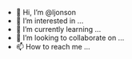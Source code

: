 - 👋 Hi, I’m @ljonson
- 👀 I’m interested in ...
- 🌱 I’m currently learning ...
- 💞️ I’m looking to collaborate on ...
- 📫 How to reach me ...



<!---
ljonson/ljonson is a ✨ special ✨ repository because its `README.md` (this file) appears on your GitHub profile.
You can click the Preview link to take a look at your changes.
--->
